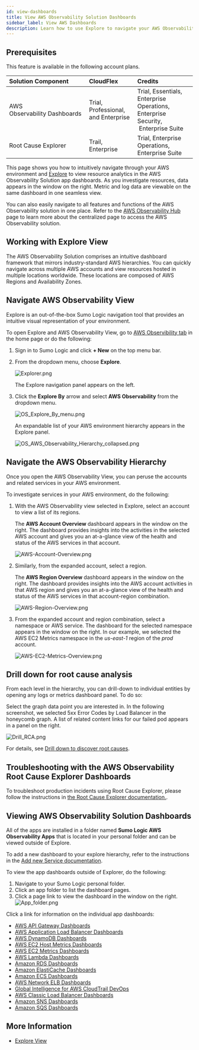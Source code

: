 ```yaml
---
id: view-dashboards
title: View AWS Observability Solution Dashboards
sidebar_label: View AWS Dashboards
description: Learn how to use Explore to navigate your AWS Observability infrastructure, as well as providing links to the app dashboards.
---
```


## Prerequisites

This feature is available in the following account plans.

| Solution Component | CloudFlex | Credits |
|:--|:--|:--|
| AWS Observability Dashboards | Trial, Professional, and Enterprise | Trial, Essentials, Enterprise Operations, Enterprise Security,  Enterprise Suite |
| Root Cause Explorer | Trail, Enterprise | Trial, Enterprise Operations, Enterprise Suite |

This page shows you how to intuitively navigate through your AWS environment and [Explore](/docs/dashboards/explore-view) to view resource analytics in the AWS Observability Solution app dashboards. As you investigate resources, data appears in the window on the right. Metric and log data are viewable on the same dashboard in one seamless view.

You can also easily navigate to all features and functions of the AWS Observability solution in one place. Refer to the [AWS Observability Hub](/docs/observability/aws) page to learn more about the centralized page to access the AWS Observability solution.

## Working with Explore View

The AWS Observability Solution comprises an intuitive dashboard framework that mirrors industry-standard AWS hierarchies. You can quickly navigate across multiple AWS accounts and view resources hosted in multiple locations worldwide. These locations are composed of AWS Regions and Availability Zones. 

## Navigate AWS Observability View

Explore is an out-of-the-box Sumo Logic navigation tool that provides an intuitive visual representation of your environment.

To open Explore and AWS Observability View, go to [AWS Observibility tab](/docs/observability/aws) in the home page or do the following:

1. Sign in to Sumo Logic and click **+ New** on the top menu bar.
1. From the dropdown menu, choose **Explore**. 

    ![Explorer.png](/img/observability/Explorer.png)

    The Explore navigation panel appears on the left.

1. Click the **Explore By** arrow and select **AWS Observability** from
    the dropdown menu.

    ![OS_Explore_By_menu.png](/img/observability/OS_Explore_By_menu.png)

    An expandable list of your AWS environment hierarchy appears in the
    Explore panel.

    ![OS_AWS_Observability_Hierarchy_collapsed.png](/img/observability/OS_AWS_Observability_Hierarchy_collapsed.png)

## Navigate the AWS Observability Hierarchy

Once you open the AWS Observability View, you can peruse the accounts and related services in your AWS environment. 

To investigate services in your AWS environment, do the following:

1. With the AWS Observability view selected in Explore, select an account to view a list of its regions.

    The **AWS Account Overview** dashboard appears in the window on the right. The dashboard provides insights into the activities in the selected AWS account and gives you an at-a-glance view of the health and status of the AWS services in that account.

    ![AWS-Account-Overview.png](/img/observability/AWS-Account-Overview.png)

1. Similarly, from the expanded account, select a region.  

    The **AWS Region Overview** dashboard appears in the window on the right. The dashboard provides insights into the AWS account activities in that AWS region and gives you an at-a-glance view of the health and status of the AWS services in that account-region combination.  

    ![AWS-Region-Overview.png](/img/observability/AWS-Region-Overview.png)

1. From the expanded account and region combination, select a namespace or AWS service. The dashboard for the selected namespace appears in the window on the right. In our example, we selected the AWS EC2 Metrics namespace in the *us-east-1* region of the *prod* account.

    ![AWS-EC2-Metrics-Overview.png](/img/observability/AWS-EC2-Metrics-Overview.png)

## Drill down for root cause analysis

From each level in the hierarchy, you can drill-down to individual entities by opening any logs or metrics dashboard panel. To do so:

Select the graph data point you are interested in. In the following screenshot, we selected 5xx Error Codes by Load Balancer in the honeycomb graph. A list of related content links for our failed pod appears in a panel on the right.

![Drill_RCA.png](/img/observability/Drill_RCA.png)

For details, see [Drill down to discover root causes](../../../dashboards/drill-down-to-discover-root-causes.md).

## Troubleshooting with the AWS Observability Root Cause Explorer Dashboards

To troubleshoot production incidents using Root Cause Explorer, please follow the instructions in [the Root Cause Explorer documentation.](/docs/observability/root-cause-explorer.md). 

## Viewing AWS Observability Solution Dashboards

All of the apps are installed in a folder named **Sumo Logic AWS Observability Apps** that is located in your personal folder and can be viewed outside of Explore.

To add a new dashboard to your explore hierarchy, refer to the instructions in the [Add new Service documentation](/docs/observability/aws/other-configurations-tools/add-new-aws-service.md).

To view the app dashboards outside of Explorer, do the following:

1. Navigate to your Sumo Logic personal folder. 
1. Click an app folder to list the dashboard pages.
1. Click a page link to view the dashboard in the window on the right.   <br/>  ![App_folder.png](/img/observability/add-new-service.jpeg)

Click a link for information on the individual app dashboards:

* [AWS API Gateway Dashboards](../integrations/aws-api-gateway.md)
* [AWS Application Load Balancer Dashboards](../integrations/aws-application-load-balancer.md)
* [AWS DynamoDB Dashboards](../integrations/aws-dynamodb.md)
* [AWS EC2 Host Metrics Dashboards](../integrations/aws-ec2-host-metrics.md)
* [AWS EC2 Metrics Dashboards](../integrations/aws-ec2-metrics.md)
* [AWS Lambda Dashboards](../integrations/aws-lambda.md)
* [Amazon RDS Dashboards](../integrations/amazon-rds.md)
* [Amazon ElastiCache Dashboards](../integrations/amazon-elasticache.md)
* [Amazon ECS Dashboards](../integrations/amazon-ecs.md)
* [AWS Network ELB Dashboards](../integrations/aws-network-load-balancer.md)
* [Global Intelligence for AWS CloudTrail DevOps](/docs/integrations/amazon-aws/global-intelligence-cloudtrail-devops)
* [AWS Classic Load Balancer Dashboards](../integrations/aws-classic-load-balancer.md)
* [Amazon SNS Dashboards](/docs/observability/aws/integrations/amazon-sns.md)
* [Amazon SQS Dashboards](../integrations/amazon-sqs.md)

## More Information

* [Explore View](/docs/dashboards/explore-view.md)

